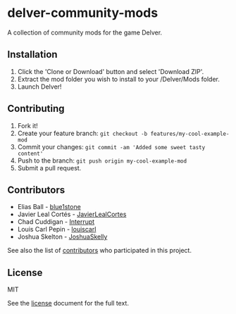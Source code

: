 # delver-community-mods
A collection of community mods for the game Delver.

## Installation
1. Click the 'Clone or Download' button and select 'Download ZIP'.
2. Extract the mod folder you wish to install to your /Delver/Mods folder.
3. Launch Delver!

## Contributing
1. Fork it!
2. Create your feature branch: `git checkout -b features/my-cool-example-mod`
3. Commit your changes: `git commit -am 'Added some sweet tasty content'`
4. Push to the branch: `git push origin my-cool-example-mod`
5. Submit a pull request.

## Contributors
- Elias Ball - [blue1stone](https://github.com/blue1stone)
- Javier Leal Cortés - [JavierLealCortes](http://github.com/JavierLealCortes)
- Chad Cuddigan - [Interrupt](http://github.com/Interrupt)
- Louis Carl Pepin - [louiscarl](http://github.com/louiscarl)
- Joshua Skelton - [JoshuaSkelly](http://github.com/JoshuaSkelly)

See also the list of [contributors](./CONTRIBUTORS) who participated in this project.

## License
MIT

See the [license](./LICENSE) document for the full text.
